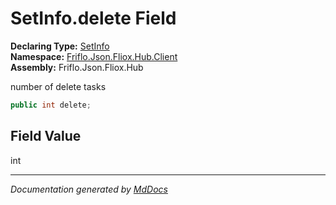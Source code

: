 ﻿<!--  
  <auto-generated>   
    The contents of this file were generated by a tool.  
    Changes to this file may be list if the file is regenerated  
  </auto-generated>   
-->

# SetInfo.delete Field

**Declaring Type:** [SetInfo](../index.md)  
**Namespace:** [Friflo.Json.Fliox.Hub.Client](../../index.md)  
**Assembly:** Friflo.Json.Fliox.Hub

number of delete tasks

```csharp
public int delete;
```

## Field Value

int

___

*Documentation generated by [MdDocs](https://github.com/ap0llo/mddocs)*
